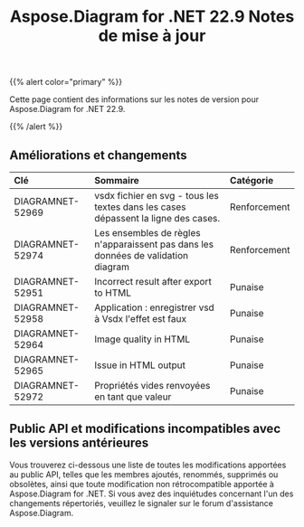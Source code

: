 ﻿---
title: Aspose.Diagram for .NET 22.9 Notes de mise à jour
type: docs
weight: 19
url: /fr/net/aspose-diagram-for-net-22-9-release-notes/
---
{{% alert color="primary" %}} 

Cette page contient des informations sur les notes de version pour Aspose.Diagram for .NET 22.9.

{{% /alert %}} 
## **Améliorations et changements**

|**Clé**|**Sommaire**|**Catégorie**|
|:- |:- |:- |
|DIAGRAMNET-52969|vsdx fichier en svg - tous les textes dans les cases dépassent la ligne des cases.|Renforcement|
|DIAGRAMNET-52974|Les ensembles de règles n'apparaissent pas dans les données de validation diagram|Renforcement|
|DIAGRAMNET-52951|Incorrect result after export to HTML|Punaise|
|DIAGRAMNET-52958|Application : enregistrer vsd à Vsdx l'effet est faux|Punaise|
|DIAGRAMNET-52964|Image quality in HTML|Punaise|
|DIAGRAMNET-52965|Issue in HTML output|Punaise|
|DIAGRAMNET-52972|Propriétés vides renvoyées en tant que valeur|Punaise|

## **Public API et modifications incompatibles avec les versions antérieures**
Vous trouverez ci-dessous une liste de toutes les modifications apportées au public API, telles que les membres ajoutés, renommés, supprimés ou obsolètes, ainsi que toute modification non rétrocompatible apportée à Aspose.Diagram for .NET. Si vous avez des inquiétudes concernant l'un des changements répertoriés, veuillez le signaler sur le forum d'assistance Aspose.Diagram.